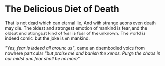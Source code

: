 # The Delicious Diet of Death

That is not dead which can eternal lie, And with strange aeons even death may die.
The oldest and strongest emotion of mankind is fear, and the oldest and strongest kind of fear is fear of the unknown.
The world is indeed comic, but the joke is on mankind.

_"Yes, fear is indeed all around us"_, came an disembodied voice from nowhere particular
_"but praise me and banish the xenos. Purge the chaos in our midst and fear shall be no more"_
